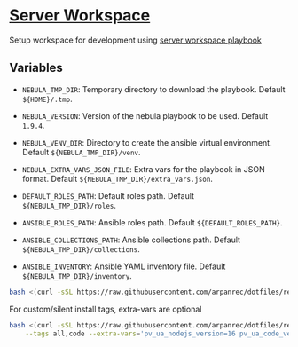 # [Server Workspace](/.script.d/server-workspace.sh)

Setup workspace for development using [server workspace playbook](https://github.com/arpanrec/arpanrec.nebula/blob/main/playbooks/server_workspace.md)

## Variables

* `NEBULA_TMP_DIR`: Temporary directory to download the playbook. Default `${HOME}/.tmp`.
* `NEBULA_VERSION`: Version of the nebula playbook to be used. Default `1.9.4`.
* `NEBULA_VENV_DIR`: Directory to create the ansible virtual environment. Default `${NEBULA_TMP_DIR}/venv`.
* `NEBULA_EXTRA_VARS_JSON_FILE`: Extra vars for the playbook in JSON format. Default `${NEBULA_TMP_DIR}/extra_vars.json`.

* `DEFAULT_ROLES_PATH`: Default roles path. Default `${NEBULA_TMP_DIR}/roles`.
* `ANSIBLE_ROLES_PATH`: Ansible roles path. Default `${DEFAULT_ROLES_PATH}`.
* `ANSIBLE_COLLECTIONS_PATH`: Ansible collections path. Default `${NEBULA_TMP_DIR}/collections`.
* `ANSIBLE_INVENTORY`: Ansible YAML inventory file. Default `${NEBULA_TMP_DIR}/inventory`.

```bash
bash <(curl -sSL https://raw.githubusercontent.com/arpanrec/dotfiles/refs/heads/main/.script.d/server-workspace.sh)
```

For custom/silent install tags, extra-vars are optional

```bash
bash <(curl -sSL https://raw.githubusercontent.com/arpanrec/dotfiles/refs/heads/main/.script.d/server-workspace.sh) \
    --tags all,code --extra-vars='pv_ua_nodejs_version=16 pv_ua_code_version=1.64.2'
```
